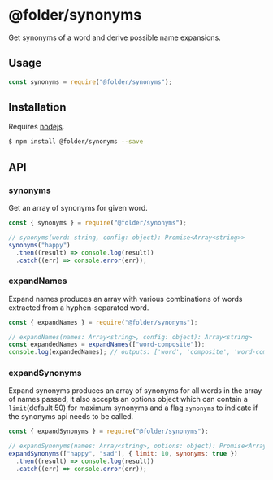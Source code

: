 # @folder/synonyms

Get synonyms of a word and derive possible name expansions.

## Usage

```js
const synonyms = require("@folder/synonyms");
```

## Installation

Requires [nodejs](http://nodejs.org/).

```sh
$ npm install @folder/synonyms --save
```

## API

### synonyms

Get an array of synonyms for given word.

```js
const { synonyms } = require("@folder/synonyms");

// synonyms(word: string, config: object): Promise<Array<string>>
synonyms("happy")
  .then((result) => console.log(result))
  .catch((err) => console.error(err));
```

### expandNames

Expand names produces an array with various combinations of words extracted from a hyphen-separated word.

```js
const { expandNames } = require("@folder/synonyms");

// expandNames(names: Array<string>, config: object): Array<string>
const expandedNames = expandNames(["word-composite"]);
console.log(expandedNames); // outputs: ['word', 'composite', 'word-composite', 'composite-word']
```

### expandSynonyms

Expand synonyms produces an array of synonyms for all words in the array of names passed, it also accepts an options object which can contain a `limit`(default 50) for maximum synonyms and a flag `synonyms` to indicate if the synonyms api needs to be called.

```js
const { expandSynonyms } = require("@folder/synonyms");

// expandSynonyms(names: Array<string>, options: object): Promise<Array<string>>
expandSynonyms(["happy", "sad"], { limit: 10, synonyms: true })
  .then((result) => console.log(result))
  .catch((err) => console.error(err));
```

